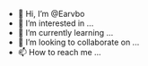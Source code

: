- 👋 Hi, I’m @Earvbo
- 👀 I’m interested in ...
- 🌱 I’m currently learning ...
- 💞️ I’m looking to collaborate on ...
- 📫 How to reach me ...

<!---
Earvbo/Earvbo is a ✨ special ✨ repository because its `README.md` (this file) appears on your GitHub profile.
You can click the Preview link to take a look at your changes.
--->
